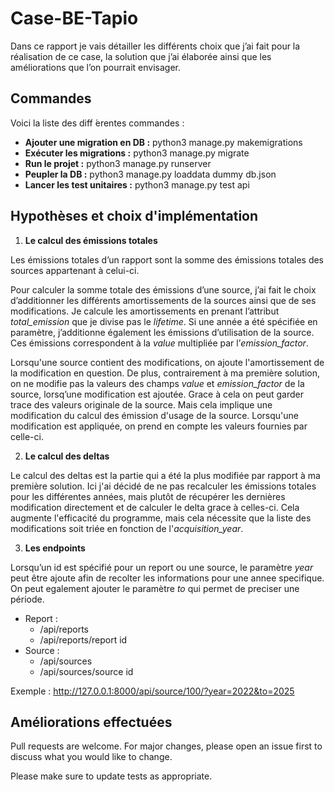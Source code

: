 # Case-BE-Tapio

Dans ce rapport je vais détailler les différents choix que j’ai fait pour la réalisation de ce case, la solution que j’ai  élaborée ainsi que les améliorations que l’on pourrait envisager.

## Commandes

Voici la liste des diff ́erentes commandes :
- **Ajouter une migration en DB :** python3 manage.py makemigrations 
- **Exécuter les migrations :** python3 manage.py migrate
- **Run le projet :** python3 manage.py runserver
- **Peupler la DB :** python3 manage.py loaddata dummy db.json
- **Lancer les test unitaires :** python3 manage.py test api

## Hypothèses et choix d'implémentation

1. **Le calcul des émissions totales**

Les émissions totales d’un rapport sont la somme des  émissions totales des sources appartenant à celui-ci.

Pour calculer la somme totale des émissions d’une source, j’ai fait le choix d’additionner les différents amortissements de la sources ainsi que de ses modifications. Je calcule les amortissements en prenant l’attribut *total_emission* que je divise pas le *lifetime*. Si une année a été spécifiée en paramètre, j’additionne également les émissions d’utilisation de la source. Ces émissions correspondent à la *value* multipliée par l’*emission_factor*. 

Lorsqu'une source contient des modifications, on ajoute l'amortissement de la modification en question. De plus, contrairement à ma première solution, on ne modifie pas la valeurs des champs *value* et *emission_factor* de la source, lorsq’une modification est ajoutée. Grace à cela on peut garder trace des valeurs originale de la source. Mais cela implique une modification du calcul des émission d'usage de la source. Lorsqu'une modification est appliquée, on prend en compte les valeurs fournies par celle-ci.

2. **Le calcul des deltas**

Le calcul des deltas est la partie qui a été la plus modifiée par rapport à ma première solution. Ici j'ai décidé de ne pas recalculer les émissions totales pour les différentes années, mais plutôt de récupérer les dernières modification directement et de calculer le delta grace à celles-ci. Cela augmente l'efficacité du programme, mais cela nécessite que la liste des modifications soit triée en fonction de l'*acquisition_year*.

3. **Les endpoints**

Lorsqu’un id est spécifié pour un report ou une source, le paramètre *year* peut être ajoute afin de recolter les informations pour une annee specifique. On peut egalement ajouter le paramètre *to* qui permet de preciser une période.

- Report :
  - /api/reports
  - /api/reports/report id 
- Source :
  - /api/sources
  - /api/sources/source id

Exemple : http://127.0.0.1:8000/api/source/100/?year=2022&to=2025

## Améliorations effectuées 

Pull requests are welcome. For major changes, please open an issue first
to discuss what you would like to change.

Please make sure to update tests as appropriate.